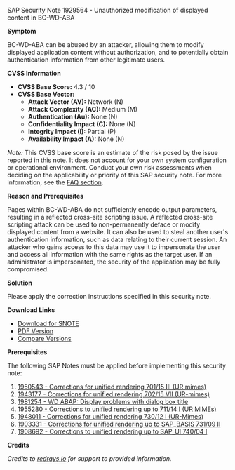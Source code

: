SAP Security Note 1929564 - Unauthorized modification of displayed content in BC-WD-ABA

**Symptom**

BC-WD-ABA can be abused by an attacker, allowing them to modify displayed application content without authorization, and to potentially obtain authentication information from other legitimate users.

**CVSS Information**

- **CVSS Base Score:** 4.3 / 10
- **CVSS Base Vector:**
  - **Attack Vector (AV):** Network (N)
  - **Attack Complexity (AC):** Medium (M)
  - **Authentication (Au):** None (N)
  - **Confidentiality Impact (C):** None (N)
  - **Integrity Impact (I):** Partial (P)
  - **Availability Impact (A):** None (N)

*Note:* This CVSS base score is an estimate of the risk posed by the issue reported in this note. It does not account for your own system configuration or operational environment. Conduct your own risk assessments when deciding on the applicability or priority of this SAP security note. For more information, see the [FAQ section](https://me.sap.com/securitynotes).

**Reason and Prerequisites**

Pages within BC-WD-ABA do not sufficiently encode output parameters, resulting in a reflected cross-site scripting issue. A reflected cross-site scripting attack can be used to non-permanently deface or modify displayed content from a website. It can also be used to steal another user's authentication information, such as data relating to their current session. An attacker who gains access to this data may use it to impersonate the user and access all information with the same rights as the target user. If an administrator is impersonated, the security of the application may be fully compromised.

**Solution**

Please apply the correction instructions specified in this security note.

**Download Links**

- [Download for SNOTE](https://notesdownloads.sap.com/note/0040000011399382017)
- [PDF Version](https://userapps.support.sap.com/sap/support/sfm/notes/print/0001929564?language=en-US&token=9FBFED06F859101F11D9335A74247E64)
- [Compare Versions](https://me.sap.com/notesLatestChanges/0001929564/E/diff)

**Prerequisites**

The following SAP Notes must be applied before implementing this security note:

1. [1950543 - Corrections for unified rendering 701/15 III (UR mimes)](https://me.sap.com/notes/1950543)
2. [1943177 - Corrections for unified rendering 702/15 VII (UR-mimes)](https://me.sap.com/notes/1943177)
3. [1981254 - WD ABAP: Display problems with dialog box title](https://me.sap.com/notes/1981254)
4. [1955280 - Corrections to unified rendering up to 711/14 I (UR MIMEs)](https://me.sap.com/notes/1955280)
5. [1948011 - Corrections for unified rendering 730/12 I (UR-Mimes)](https://me.sap.com/notes/1948011)
6. [1903331 - Corrections for unified rendering up to SAP_BASIS 731/09 II](https://me.sap.com/notes/1903331)
7. [1908692 - Corrections to unified rendering up to SAP_UI 740/04 I](https://me.sap.com/notes/1908692)

**Credits**

*Credits to [redrays.io](https://redrays.io) for support to provided information.*